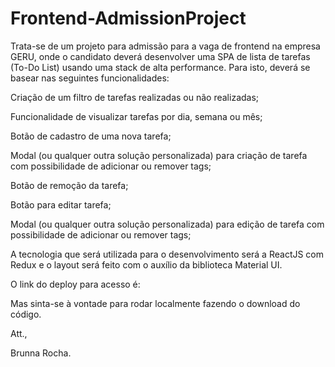 # Frontend-AdmissionProject

Trata-se de um projeto para admissão para a vaga de frontend na empresa GERU, onde o candidato deverá desenvolver uma SPA de lista de tarefas (To-Do List) usando uma stack de alta performance. 
Para isto, deverá se basear nas seguintes funcionalidades:

Criação de um filtro de tarefas realizadas ou não realizadas;

Funcionalidade de visualizar tarefas por dia, semana ou mês;

Botão de cadastro de uma nova tarefa;

Modal (ou qualquer outra solução personalizada) para criação de tarefa com possibilidade de adicionar ou remover tags;

Botão de remoção da tarefa;

Botão para editar tarefa;

Modal (ou qualquer outra solução personalizada) para edição de tarefa com possibilidade de adicionar ou remover tags;


A tecnologia que será utilizada para o desenvolvimento será a ReactJS com Redux e o layout será feito com o auxílio da biblioteca Material UI.

O link do deploy para acesso é: 

Mas sinta-se à vontade para rodar localmente fazendo o download do código.

Att.,

Brunna Rocha.
